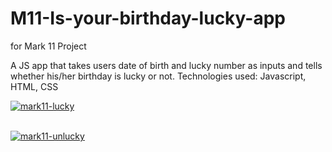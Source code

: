 # M11-Is-your-birthday-lucky-app

for Mark 11 Project

A JS app that takes users date of birth and lucky number as inputs and tells whether his/her birthday is lucky or not.
Technologies used: Javascript, HTML, CSS


<a href="https://postimg.cc/xczgcBvp" target="_blank"><img src="https://i.postimg.cc/sDnL0rvz/mark11-lucky.png" alt="mark11-lucky"/></a><br/><br/>

<a href="https://postimages.org/" target="_blank"><img src="https://i.postimg.cc/Z5CMGMdd/mark11-unlucky.png" alt="mark11-unlucky"/></a><br/><br/>
